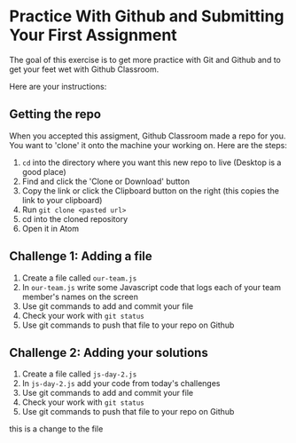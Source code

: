 # Practice With Github and Submitting Your First Assignment

The goal of this exercise is to get more practice with Git and Github and to get your feet wet with Github Classroom.

Here are your instructions:

## Getting the repo

When you accepted this assigment, Github Classroom made a repo for you. You want to 'clone' it onto the machine your working on. Here are the steps:

1. ```cd``` into the directory where you want this new repo to live (Desktop is a good place)
2. Find and click the 'Clone or Download' button
3. Copy the link or click the Clipboard button on the right (this copies the link to your clipboard)
4. Run `git clone <pasted url>`
5. cd into the cloned repository
6. Open it in Atom

## Challenge 1: Adding a file

1. Create a file called ```our-team.js```
2. In ```our-team.js``` write some Javascript code that logs each of your team member's names on the screen
3. Use git commands to add and commit your file
4. Check your work with ```git status```
5. Use git commands to push that file to your repo on Github

## Challenge 2: Adding your solutions

1. Create a file called ```js-day-2.js```
2. In ```js-day-2.js``` add your code from today's challenges
3. Use git commands to add and commit your file
4. Check your work with ```git status```
5. Use git commands to push that file to your repo on Github

this is a change to the file
